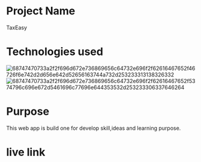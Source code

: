 # Project Name
TaxEasy
# Technologies used
![68747470733a2f2f696d672e736869656c64732e696f2f62616467652f46726f6e742d2d656e642d52656163744a732d253233313138326332](https://github.com/redwin-0000/taxeasy/assets/109889191/a43a26cb-8c79-4273-a2fb-2a5f81d7f41d)
![68747470733a2f2f696d672e736869656c64732e696f2f62616467652f5374796c696e672d5461696c77696e644353532d253233306337646264](https://github.com/redwin-0000/taxeasy/assets/109889191/5d1ab95e-1d22-475f-b9a9-afdc66eb94d4)

# Purpose
This web app is build one for develop skill,ideas and learning purpose.
# live link
